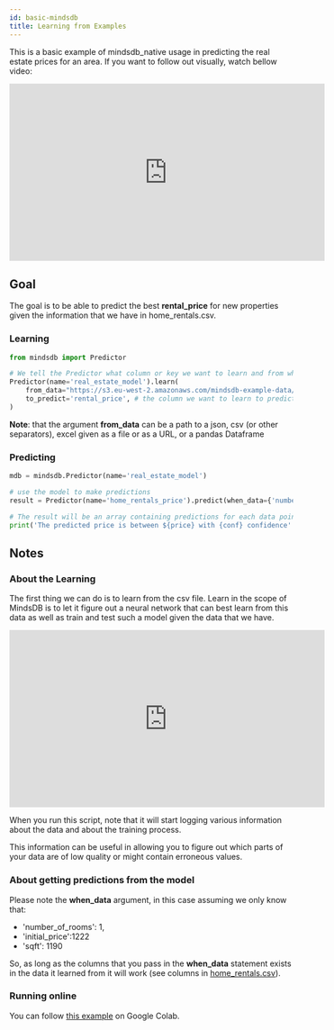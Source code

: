 ```yaml
---
id: basic-mindsdb
title: Learning from Examples
---
```


This is a basic example of mindsdb_native usage in predicting the real estate prices for an area. If you want to follow out visually, watch bellow video:

<iframe width="560" height="315" src="https://www.youtube.com/embed/W69iSFgNpgQ" frameborder="0" allow="accelerometer; autoplay; encrypted-media; gyroscope; picture-in-picture" allowfullscreen></iframe>

## Goal
The goal is to be able to predict the best **rental_price** for new properties given the information that we have in home_rentals.csv.

### Learning

```python
from mindsdb import Predictor

# We tell the Predictor what column or key we want to learn and from what data
Predictor(name='real_estate_model').learn(
    from_data="https://s3.eu-west-2.amazonaws.com/mindsdb-example-data/home_rentals.csv", # the path to the file where we can learn from, (note: can be url)
    to_predict='rental_price', # the column we want to learn to predict given all the data in the file
)
```

**Note**: that the argument **from_data** can be a path to a json, csv (or other separators), excel given as a file or as a URL, or a pandas Dataframe

### Predicting

```python
mdb = mindsdb.Predictor(name='real_estate_model')

# use the model to make predictions
result = Predictor(name='home_rentals_price').predict(when_data={'number_of_rooms': 1, 'initial_price': 1222, 'sqft': 1190})

# The result will be an array containing predictions for each data point (in this case only one), a confidence for said prediction and a few other extra informations
print('The predicted price is between ${price} with {conf} confidence'.format(price=result[0].explanation['rental_price']['confidence_interval'], conf=result[0].explanation['rental_price']['confidence']))
```

## Notes

### About the Learning
The first thing we can do is to learn from the csv file. Learn in the scope of MindsDB is to let it figure out a neural network that can best learn from this data as well as train and test such a model given the data that we have.

<iframe width="560" height="315" src="https://www.youtube.com/embed/b4nWvf9o2ls" frameborder="0" allow="accelerometer; autoplay; encrypted-media; gyroscope; picture-in-picture" allowfullscreen></iframe>

When you run this script, note that it will start logging various information about the data and about the training process.

This information can be useful in allowing you to figure out which parts of your data are of low quality or might contain erroneous values.

### About getting predictions from the model

Please note the **when_data** argument, in this case assuming we only know that:

* 'number_of_rooms': 1,
* 'initial_price':1222
* 'sqft': 1190

So, as long as the columns that you pass in the **when_data** statement exists in the data it learned from it will work (see columns in [home_rentals.csv](https://s3.eu-west-2.amazonaws.com/mindsdb-example-data/home_rentals.csv)).

### Running online

You can follow [this example](https://colab.research.google.com/drive/1qsIkMeAQFE-MOEANd1c6KMyT44OnycSb) on Google Colab.
